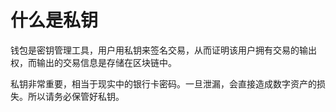 # 什么是私钥

钱包是密钥管理工具，用户用私钥来签名交易，从而证明该用户拥有交易的输出权，而输出的交易信息是存储在区块链中。

私钥非常重要，相当于现实中的银行卡密码。一旦泄漏，会直接造成数字资产的损失。所以请务必保管好私钥。

